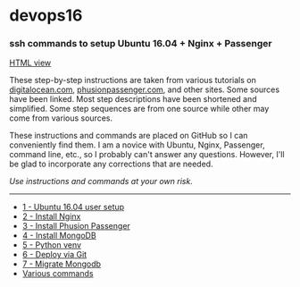 # devops16
### ssh commands to setup Ubuntu 16.04 + Nginx + Passenger

[HTML view](https://macfire.github.io/devops16/)

These step-by-step instructions are taken from various tutorials on [digitalocean.com](https://digitalocean.com), [phusionpassenger.com](https://www.phusionpassenger.com), and other sites. Some sources have been linked.  Most step descriptions have been shortened and simplified. Some step sequences are from one source while other may come from various sources.

These instructions and commands are placed on GitHub so I can conveniently find them. I am a novice with Ubuntu, Nginx, Passenger, command line, etc., so I probably can't answer any questions. However, I'll be glad to incorporate any corrections that are needed.

_Use instructions and commands at your own risk._

---

* [1 - Ubuntu 16.04 user setup](devops16_1_ubuntu16_setup.html)
* [2 - Install Nginx](devops16_2_install_nginx.html)
* [3 - Install Phusion Passenger](devops16_3_install_phusionpassenger.html)
* [4 - Install MongoDB](devops16_4_install_mongodb.html)
* [5 - Python venv](devops16_5_python_venv.html)
* [6 - Deploy via Git](devops16_6_deploy_flask_app_w_git.html)
* [7 - Migrate Mongodb](devops16_7_migrate_mongodb.html)
* [Various commands](terminal_commands.html)
